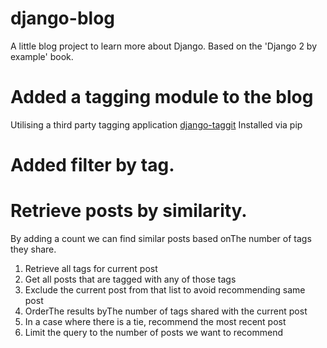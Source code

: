 # django-blog
A little blog project to learn more about Django. Based on the 'Django 2 by example' book.


# Added a tagging module to the blog

Utilising a third party tagging application [django-taggit](https://github.com/alex/django-taggit)
Installed via pip

# Added filter by tag.

# Retrieve posts by similarity.

By adding a count we can find similar posts based onThe number of tags they share.

1. Retrieve all tags for current post
2. Get all posts that are tagged with any of those tags
3. Exclude the current post from that list to avoid recommending same post
4. OrderThe results byThe number of tags shared with the current post
5. In a case where there is a tie, recommend the most recent post
6. Limit the query to the number of posts we want to recommend
